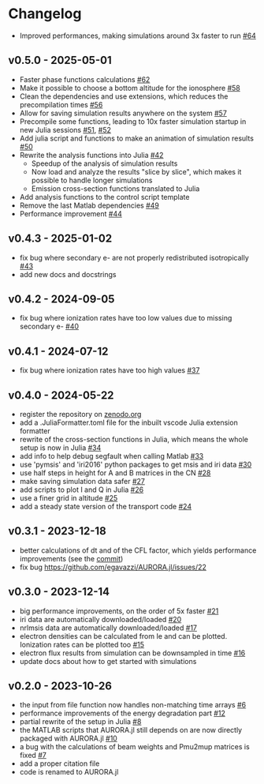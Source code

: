 # Changelog

- Improved performances, making simulations around 3x faster to run [#64](https://github.com/egavazzi/AURORA.jl/pull/64)

## v0.5.0 - 2025-05-01
- Faster phase functions calculations [#62](https://github.com/egavazzi/AURORA.jl/pull/62)
- Make it possible to choose a bottom altitude for the ionosphere [#58](https://github.com/egavazzi/AURORA.jl/pull/58)
- Clean the dependencies and use extensions, which reduces the precompilation times [#56](https://github.com/egavazzi/AURORA.jl/pull/56)
- Allow for saving simulation results anywhere on the system [#57](https://github.com/egavazzi/AURORA.jl/pull/57)
- Precompile some functions, leading to 10x faster simulation startup in new Julia sessions [#51](https://github.com/egavazzi/AURORA.jl/pull/51), [#52](https://github.com/egavazzi/AURORA.jl/pull/52)
- Add julia script and functions to make an animation of simulation results [#50](https://github.com/egavazzi/AURORA.jl/pull/50)
- Rewrite the analysis functions into Julia [#42](https://github.com/egavazzi/AURORA.jl/pull/42)
  - Speedup of the analysis of simulation results
  - Now load and analyze the results "slice by slice", which makes it possible to handle longer simulations
  - Emission cross-section functions translated to Julia
- Add analysis functions to the control script template 
- Remove the last Matlab dependencies [#49](https://github.com/egavazzi/AURORA.jl/pull/49)
- Performance improvement [#44](https://github.com/egavazzi/AURORA.jl/pull/44)

## v0.4.3 - 2025-01-02
- fix bug where secondary e- are not properly redistributed isotropically [#43](https://github.com/egavazzi/AURORA.jl/pull/43)
- add new docs and docstrings

## v0.4.2 - 2024-09-05
- fix bug where ionization rates have too low values due to missing secondary e- [#40](https://github.com/egavazzi/AURORA.jl/pull/40)

## v0.4.1 - 2024-07-12
- fix bug where ionization rates have too high values [#37](https://github.com/egavazzi/AURORA.jl/pull/37)

## v0.4.0 - 2024-05-22
- register the repository on [zenodo.org](https://zenodo.org/)
- add a .JuliaFormatter.toml file for the inbuilt vscode Julia extension formatter
- rewrite of the cross-section functions in Julia, which means the whole setup is now in Julia [#34](https://github.com/egavazzi/AURORA.jl/pull/34)
- add info to help debug segfault when calling Matlab [#33](https://github.com/egavazzi/AURORA.jl/pull/33)
- use 'pymsis' and 'iri2016' python packages to get msis and iri data [#30](https://github.com/egavazzi/AURORA.jl/pull/30)
- use half steps in height for A and B matrices in the CN [#28](https://github.com/egavazzi/AURORA.jl/pull/28)
- make saving simulation data safer [#27](https://github.com/egavazzi/AURORA.jl/pull/27)
- add scripts to plot I and Q in Julia [#26](https://github.com/egavazzi/AURORA.jl/pull/26)
- use a finer grid in altitude [#25](https://github.com/egavazzi/AURORA.jl/pull/25)
- add a steady state version of the transport code [#24](https://github.com/egavazzi/AURORA.jl/pull/24)

## v0.3.1 - 2023-12-18
- better calculations of dt and of the CFL factor, which yields performance improvements (see the [commit](https://github.com/egavazzi/AURORA.jl/commit/31274452819201eb28d64be530baf85cb521e291))
- fix bug https://github.com/egavazzi/AURORA.jl/issues/22

## v0.3.0 - 2023-12-14
- big performance improvements, on the order of 5x faster [#21](https://github.com/egavazzi/AURORA.jl/pull/21)
- iri data are automatically downloaded/loaded [#20](https://github.com/egavazzi/AURORA.jl/pull/20)
- nrlmsis data are automatically downloaded/loaded [#17](https://github.com/egavazzi/AURORA.jl/pull/17)
- electron densities can be calculated from Ie and can be plotted. Ionization rates can be plotted too [#15](https://github.com/egavazzi/AURORA.jl/pull/15)
- electron flux results from simulation can be downsampled in time [#16](https://github.com/egavazzi/AURORA.jl/pull/16)
- update docs about how to get started with simulations

## v0.2.0 - 2023-10-26
- the input from file function now handles non-matching time arrays [#6](https://github.com/egavazzi/AURORA.jl/pull/6)
- performance improvements of the energy degradation part [#12](https://github.com/egavazzi/AURORA.jl/pull/12)
- partial rewrite of the setup in Julia [#8](https://github.com/egavazzi/AURORA.jl/pull/8)
- the MATLAB scripts that AURORA.jl still depends on are now directly packaged with AURORA.jl [#10](https://github.com/egavazzi/AURORA.jl/pull/10)
- a bug with the calculations of beam weights and Pmu2mup matrices is fixed [#7](https://github.com/egavazzi/AURORA.jl/issues/7)
- add a proper citation file
- code is renamed to AURORA.jl
